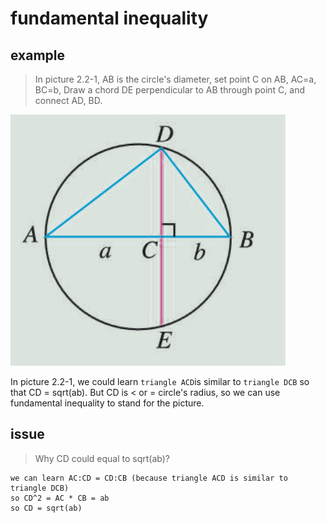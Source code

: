 # fundamental inequality

## example

> In picture 2.2-1, AB is the circle's diameter, set point C on AB, AC=a, BC=b, Draw a chord DE perpendicular to AB through point C, and connect AD, BD.

![picture_2.2-1.png](./img/picture_2.2-1.png)

In picture 2.2-1, we could learn ```triangle ACD```is similar to ```triangle DCB``` so that CD = sqrt(ab). But CD is < or = circle's radius, so we can use fundamental inequality to stand for the  picture.

## issue

> Why CD could equal to sqrt(ab)?

```
we can learn AC:CD = CD:CB (because triangle ACD is similar to triangle DCB)
so CD^2 = AC * CB = ab
so CD = sqrt(ab)
```

